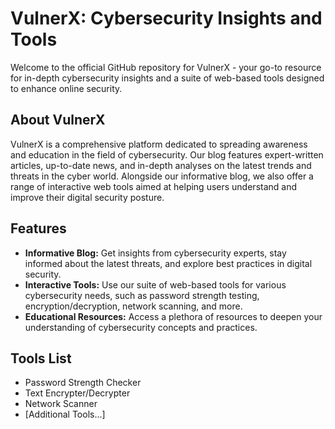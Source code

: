 # VulnerX: Cybersecurity Insights and Tools

Welcome to the official GitHub repository for VulnerX - your go-to resource for in-depth cybersecurity insights and a suite of web-based tools designed to enhance online security.

## About VulnerX

VulnerX is a comprehensive platform dedicated to spreading awareness and education in the field of cybersecurity. Our blog features expert-written articles, up-to-date news, and in-depth analyses on the latest trends and threats in the cyber world. Alongside our informative blog, we also offer a range of interactive web tools aimed at helping users understand and improve their digital security posture.

## Features

- **Informative Blog:** Get insights from cybersecurity experts, stay informed about the latest threats, and explore best practices in digital security.
- **Interactive Tools:** Use our suite of web-based tools for various cybersecurity needs, such as password strength testing, encryption/decryption, network scanning, and more.
- **Educational Resources:** Access a plethora of resources to deepen your understanding of cybersecurity concepts and practices.

## Tools List

- Password Strength Checker
- Text Encrypter/Decrypter
- Network Scanner
- [Additional Tools...]


